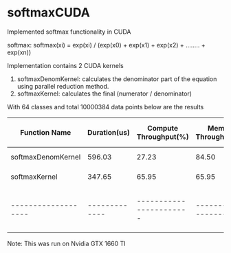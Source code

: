 # softmaxCUDA
Implemented softmax functionality in CUDA


softmax: softmax(xi) = exp(xi) / (exp(x0) + exp(x1) + exp(x2) + ........ + exp(xn))
 
Implementation contains 2 CUDA kernels
1. softmaxDenomKernel: calculates the denominator part of the equation using parallel reduction method.
2. softmaxKernel: calculates the final (numerator / denominator)

With 64 classes and total 10000384 data points below are the results

|  Function Name    | Duration(us)| Compute Throughput(%) | Memory Throughput(%) | Registers(register/thread) | Grid Size      | Block Size (block)  | 
|-------------------|-------------|-----------------------|----------------------|----------------------------|----------------|---------------------|
| softmaxDenomKernel|   596.03    |       27.23           |         84.50        |             16             |   156256, 1, 1 |  64, 1, 1           |
| softmaxKernel     |   347.65    |       65.95           |         65.95        |             16             |   156256, 1, 1 |  64, 1, 1           |
|-------------------|-------------|-----------------------|----------------------|----------------------------|----------------|---------------------|

Note: This was run on Nvidia GTX 1660 TI